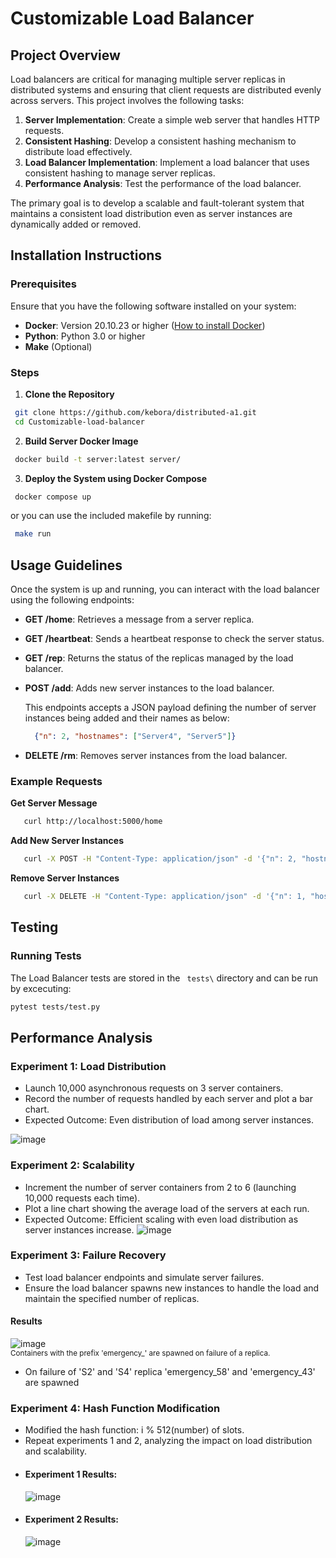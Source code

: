 # Customizable Load Balancer 

## Project Overview 

Load balancers are critical for managing multiple server replicas in distributed systems and ensuring that client requests are distributed evenly across servers. This project involves the following tasks:

1. **Server Implementation**: Create a simple web server that handles HTTP requests.
2. **Consistent Hashing**: Develop a consistent hashing mechanism to distribute load effectively.
3. **Load Balancer Implementation**: Implement a load balancer that uses consistent hashing to manage server replicas.
4. **Performance Analysis**: Test the performance of the load balancer.

The primary goal is to develop a scalable and fault-tolerant system that maintains a consistent load distribution even as server instances are dynamically added or removed.

## Installation Instructions
### Prerequisites

Ensure that you have the following software installed on your system:

- **Docker**: Version 20.10.23 or higher  ([How to install Docker](https://www.docker.com/get-started/))
- **Python**: Python 3.0 or higher
- **Make** (Optional)

### Steps 

1. **Clone the Repository**

  ```bash
   git clone https://github.com/kebora/distributed-a1.git
   cd Customizable-load-balancer
```
2. **Build Server Docker Image**


  ```bash
   docker build -t server:latest server/
```

3. **Deploy the System using Docker Compose**


  ```bash
   docker compose up
```

or you can use the included makefile by running:

  ```bash
   make run
```
## Usage Guidelines

Once the system is up and running, you can interact with the load balancer using the following endpoints:

- **GET /home**: Retrieves a message from a server replica.
- **GET /heartbeat**: Sends a heartbeat response to check the server status.
- **GET /rep**: Returns the status of the replicas managed by the load balancer.
- **POST /add**: Adds new server instances to the load balancer.

    This endpoints accepts a JSON payload defining the number of server instances being added and their names as below:
  ```json
    {"n": 2, "hostnames": ["Server4", "Server5"]}
   ```
- **DELETE /rm**: Removes server instances from the load balancer.

### Example Requests

**Get Server Message**
  ```bash
     curl http://localhost:5000/home
```
**Add New Server Instances**
  ```bash
     curl -X POST -H "Content-Type: application/json" -d '{"n": 2, "hostnames": ["Server4", "Server5"]}' http://localhost:5000/add
```

**Remove Server Instances**
  ```bash
     curl -X DELETE -H "Content-Type: application/json" -d '{"n": 1, "hostnames": ["Server4"]}' http://localhost:5000/rm
```
## Testing

### Running Tests
The Load Balancer tests are stored in the ` tests\` directory and can be run by excecuting:

  ```bash
pytest tests/test.py
```
## Performance Analysis

### Experiment 1: Load Distribution

- Launch 10,000 asynchronous requests on 3 server containers.
- Record the number of requests handled by each server and plot a bar chart.
- Expected Outcome: Even distribution of load among server instances.

![image](https://github.com/kebora/distributed-a1/assets/65071563/4dd71147-b598-42a7-94d0-7633673374da)



### Experiment 2: Scalability

- Increment the number of server containers from 2 to 6 (launching 10,000 requests each time).
- Plot a line chart showing the average load of the servers at each run.
- Expected Outcome: Efficient scaling with even load distribution as server instances increase.
![image](https://github.com/kebora/distributed-a1/assets/65071563/23d841b0-bdba-46a0-8081-cbdeffd12231)


### Experiment 3: Failure Recovery

- Test load balancer endpoints and simulate server failures.
- Ensure the load balancer spawns new instances to handle the load and maintain the specified number of replicas.
#### Results
![image](https://github.com/kebora/distributed-a1/assets/65071563/ea80a5f6-2081-45c9-b1f2-7c91d355efb7)
<br>
<sup>Containers  with the prefix 'emergency_' are spawned on failure of a replica.</sup>
- On failure of 'S2' and 'S4' replica 'emergency_58' and 'emergency_43' are spawned

### Experiment 4: Hash Function Modification

- Modified the hash function: i % 512(number) of slots.
- Repeat experiments 1 and 2, analyzing the impact on load distribution and scalability.
- #### Experiment 1 Results:
  ![image](https://github.com/kebora/distributed-a1/assets/65071563/37fe90b7-d576-4410-a0a6-e067ff4d67d2)
- #### Experiment 2 Results:
  ![image](https://github.com/kebora/distributed-a1assets/65071563/2fd094d2-4883-4b0d-a732-06be19a3ee14)


